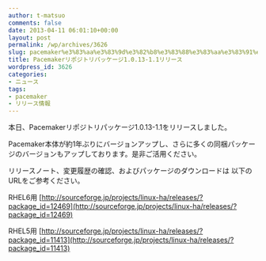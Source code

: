 ```yaml
---
author: t-matsuo
comments: false
date: 2013-04-11 06:01:10+00:00
layout: post
permalink: /wp/archives/3626
slug: pacemaker%e3%83%aa%e3%83%9d%e3%82%b8%e3%83%88%e3%83%aa%e3%83%91%e3%83%83%e3%82%b1%e3%83%bc%e3%82%b81-0-13-1-1%e3%83%aa%e3%83%aa%e3%83%bc%e3%82%b9
title: Pacemakerリポジトリパッケージ1.0.13-1.1リリース
wordpress_id: 3626
categories:
- ニュース
tags:
- pacemaker
- リリース情報
---
```


本日、Pacemakerリポジトリパッケージ1.0.13-1.1をリリースしました。

Pacemaker本体が約1年ぶりにバージョンアップし、さらに多くの同梱パッケージのバージョンもアップしております。是非ご活用ください。

リリースノート、変更履歴の確認、およびパッケージのダウンロードは 以下のURLをご参考ください。

RHEL6用
[http://sourceforge.jp/projects/linux-ha/releases/?package_id=12469](http://sourceforge.jp/projects/linux-ha/releases/?package_id=12469)

RHEL5用
[http://sourceforge.jp/projects/linux-ha/releases/?package_id=11413](http://sourceforge.jp/projects/linux-ha/releases/?package_id=11413)
